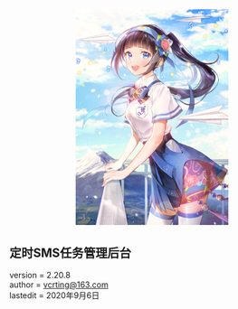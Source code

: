 <center><img width = '270' src ="https://raw.githubusercontent.com/VcrTing/SMSTask/master/0.png"/></center>
  
## 定时SMS任务管理后台
version = 2.20.8  
author = vcrting@163.com  
lastedit = 2020年9月6日